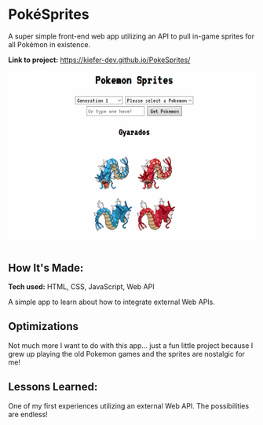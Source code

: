 # PokéSprites
A super simple front-end web app utilizing an API to pull in-game sprites for all Pokémon in existence.

**Link to project:** https://kiefer-dev.github.io/PokeSprites/

![.gif to show app in action](https://github.com/kiefer-dev/portfolio/blob/main/images/pokesprite.gif?raw=true)

## How It's Made:

**Tech used:** HTML, CSS, JavaScript, Web API

A simple app to learn about how to integrate external Web APIs. 

## Optimizations

Not much more I want to do with this app... just a fun little project because I grew up playing the old Pokemon games and the sprites are nostalgic for me!

## Lessons Learned:

One of my first experiences utilizing an external Web API. The possibilities are endless!

